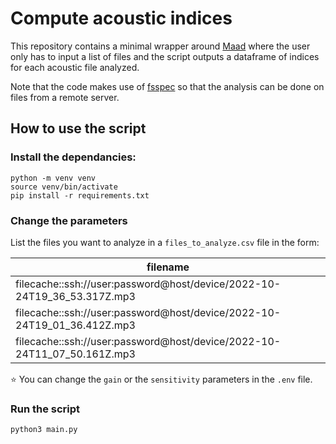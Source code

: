# Compute acoustic indices

This repository contains a minimal wrapper around [Maad](https://scikit-maad.github.io/index.html) where the user only has to input a list of files and the script outputs a dataframe of indices for each acoustic file analyzed.

Note that the code makes use of [fsspec](https://filesystem-spec.readthedocs.io/en/latest/) so that the analysis can be done on files from a remote server.

## How to use the script

### Install the dependancies:

```
python -m venv venv
source venv/bin/activate
pip install -r requirements.txt
```

### Change the parameters

List the files you want to analyze in a `files_to_analyze.csv` file in the form:

| filename |
|-----------|
| filecache::ssh://user:password@host/device/2022-10-24T19_36_53.317Z.mp3 |
| filecache::ssh://user:password@host/device/2022-10-24T19_01_36.412Z.mp3 |
| filecache::ssh://user:password@host/device/2022-10-24T11_07_50.161Z.mp3 |

:star: You can change the `gain` or the `sensitivity` parameters in the `.env` file.

### Run the script

```
python3 main.py
```
